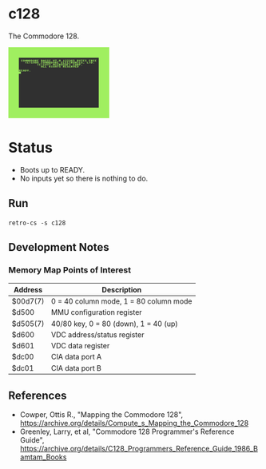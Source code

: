 # c128
The Commodore 128.

[![Commodore 128](img/c128-ready.thumb.png)](img/c128-ready.png)

# Status

- Boots up to READY.
- No inputs yet so there is nothing to do.

## Run
```
retro-cs -s c128
```

## Development Notes

### Memory Map Points of Interest

| Address | Description
|-|-|
| $00d7(7) | 0 = 40 column mode, 1 = 80 column mode
| $d500    | MMU configuration register
| $d505(7) | 40/80 key, 0 = 80 (down), 1 = 40 (up)
| $d600    | VDC address/status register
| $d601    | VDC data register
| $dc00    | CIA data port A
| $dc01    | CIA data port B

## References
- Cowper, Ottis R., "Mapping the Commodore 128", https://archive.org/details/Compute_s_Mapping_the_Commodore_128
- Greenley, Larry, et al, "Commodore 128 Programmer's Reference Guide", https://archive.org/details/C128_Programmers_Reference_Guide_1986_Bamtam_Books


